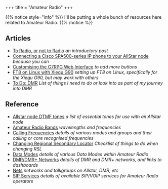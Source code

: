 +++
title = "Amateur Radio"
+++

{{% notice style="info" %}}
I'll be putting a whole bunch of resources here related to Amateur Radio.
{{% /notice %}}

## Articles

* [To Radio, or not to Radio](/to_radio_or_not_to_radio) *an introductory post*
* [Connecting a Cisco SPA500-series IP phone to your AllStar node](/connect_spa500_series_phone_to_allStar) *because you can*
* [Customising the G7RPG Web Interface](/customising_g7rpg_web_interface) *to add more buttons*
* [FT8 on Linux with Xiegu G90](/ft8_on_linux_with_xiegu_g90) *setting up FT8 on Linux, specifically for the Xiegu G90, but may work with others*
* [To Do: DMR](/dmr) *List of things I need to do or look into as part of my journey into DMR*

## Reference

* [Allstar node DTMF tones](/allstar_node_dtmf_tones) *a list of essential tones for use with an Allstar node*
* [Amateur Radio Bands](/amateur_bands) *wavelengths and frequencies*
* [Calling Frequencies](/calling_frequencies) *details of various modes and groups and their calling or core recognised frequencies*
* [Changing Regional Secondary Locator](/changing_regional_secondary_locator) *Checklist of things to do when changing RSL*
* [Data Modes](/data_modes) *details of various Data Modes within Amateur Radio*
* [DMR/DMR+ Networks](/dmr_networks) *details of DMR and DMR+ networks, and links to dashboards*
* [Nets](/nets) *networks and talkgroups on Allstar, DMR, etc*
* [SIP Services](/sip_services) *details of available SIP/VOIP services for Amateur Radio operators*
